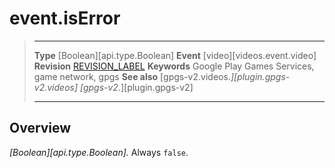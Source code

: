 # event.isError

> --------------------- ------------------------------------------------------------------------------------------
> __Type__              [Boolean][api.type.Boolean]
> __Event__             [video][videos.event.video]
> __Revision__          [REVISION_LABEL](REVISION_URL)
> __Keywords__          Google Play Games Services, game network, gpgs
> __See also__          [gpgs-v2.videos.*][plugin.gpgs-v2.videos]
>                       [gpgs-v2.*][plugin.gpgs-v2]
> --------------------- ------------------------------------------------------------------------------------------

## Overview

_[Boolean][api.type.Boolean]._ Always `false`.